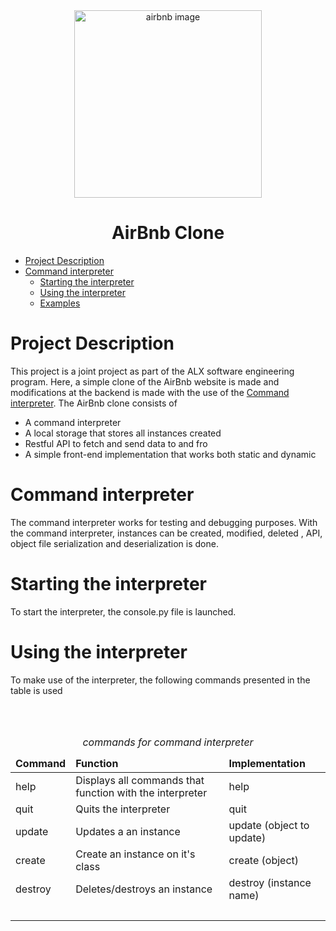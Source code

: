<!DOCTYPE html>
<html>
  <body>
   <div id="header" align="center">
    <img src="https://imgs.search.brave.com/FMPy6jQxP1mj7gQFsEqpuEZf4dqLmjakssjeXfr6c8A/rs:fit:1200:1200:1/g:ce/aHR0cHM6Ly9jZG4u/ZnJlZWJpZXN1cHBs/eS5jb20vaW1hZ2Vz/L2xhcmdlLzJ4L2Fp/cmJuYi1sb2dvLnBu/Zw" alt="airbnb image" height=300px>
    <h1 style="text-align: center;"> AirBnb Clone </h1>
    </div>
  

* [Project Description](#project-description)
* [Command interpreter](#command-interpreter)
  * [Starting the interpreter](#starting-the-interpreter)
  * [Using the interpreter](#using-the-interpreter)
  * [Examples](#interpreter-examples)

# Project Description
This project is a joint project as part of the ALX software engineering program.
Here, a simple clone of the AirBnb website is made and modifications at the backend is made with
the use of the [Command interpreter](#command-interpreter).
The AirBnb clone consists of
 * A command interpreter
 * A local storage that stores all instances created
 * Restful API to fetch and send data to and fro
 * A simple front-end implementation that works both static and dynamic

# Command interpreter
The command interpreter works for testing and debugging purposes.
With the command interpreter, instances can be created, modified, deleted , API, object file serialization and deserialization is done.

# Starting the interpreter
To start the interpreter, the console.py file is launched.

# Using the interpreter
To make use of the interpreter, the following commands presented in the table is used
<table>
  <thead>
    <tr class="bold">
      <td> <strong>Command</strong> </td>
      <td> <strong> Function </strong> </td>
      <td><strong>Implementation </strong> </td>
    </tr>
  </thead>
  <tbody>
    <tr>
      <td> help </td>
      <td> Displays all commands that function with the interpreter </td>
      <td> help </td>
    </tr>
    <tr>
      <td> quit </td>
      <td> Quits the interpreter </td>
      <td> quit </td>
    </tr>
    <tr>
      <td> update </td>
      <td> Updates a an instance </td>
      <td> update (object to update) </td>
    </tr>
    <tr>
      <td> create </td>
      <td> Create an instance on it's class </td>
      <td> create (object) </td>
    </tr>
    <tr>
      <td> destroy </td>
      <td> Deletes/destroys an instance </td>
      <td> destroy (instance name)</td>
    </tr>
    <tr>
      <td> &nbsp </td>
      <td> &nbsp </td>
      <td> &nbsp </td>
    </tr>
    <br>
    <br>
    <caption id="cap" align="center"> <i>commands for command interpreter</i> </caption>
    </table>
  </body>
  </html>
